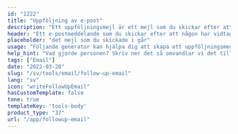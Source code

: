 ```yaml
---
id: "1222"
title: "Uppföljning av e-post"
description: "Ett uppföljningsmejl är ett mejl som du skickar efter att någon har vidtagit en åtgärd, t.ex. att prenumerera på ditt nyhetsbrev, ladda ner ett innehåll eller göra ett köp. Syftet med ett uppföljningsmejl är att bygga upp en relation med den person som vidtagit åtgärden och få dem att göra en annan åtgärd, t.ex. att besöka din webbplats, delta i ett evenemang eller göra ett nytt köp."
header: "Ett e-postmeddelande som du skickar efter att någon har vidtagit en åtgärd."
placeholder: "det mejl som du skickade i går"
usage: "Följande generator kan hjälpa dig att skapa ett uppföljningsmeddelande som är skräddarsytt för ditt varumärke."
help_hint: "Vad gjorde personen? Skriv ner det så omvandlar vi det till ett uppföljningsmeddelande."
tags: ["Email"]
date: "2022-03-28"
slug: "/sv/tools/email/follow-up-email"
lang: "sv"
icon: "writeFollowUpEmail"
hasCustomTemplate: false
tone: true
templateKey: 'tools-body'
product_type: "37"
url: "/app/followup-email"
---
```

